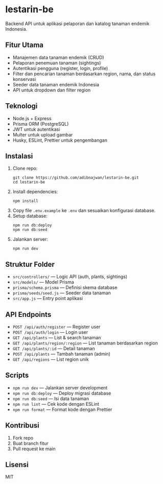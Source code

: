 # lestarin-be

Backend API untuk aplikasi pelaporan dan katalog tanaman endemik Indonesia.

## Fitur Utama

- Manajemen data tanaman endemik (CRUD)
- Pelaporan penemuan tanaman (sightings)
- Autentikasi pengguna (register, login, profile)
- Filter dan pencarian tanaman berdasarkan region, nama, dan status konservasi
- Seeder data tanaman endemik Indonesia
- API untuk dropdown dan filter region

## Teknologi

- Node.js + Express
- Prisma ORM (PostgreSQL)
- JWT untuk autentikasi
- Multer untuk upload gambar
- Husky, ESLint, Prettier untuk pengembangan

## Instalasi

1. Clone repo:
   ```
   git clone https://github.com/adibnajwan/lestarin-be.git
   cd lestarin-be
   ```
2. Install dependencies:
   ```
   npm install
   ```
3. Copy file `.env.example` ke `.env` dan sesuaikan konfigurasi database.
4. Setup database:
   ```
   npm run db:deploy
   npm run db:seed
   ```
5. Jalankan server:
   ```
   npm run dev
   ```

## Struktur Folder

- `src/controllers/` — Logic API (auth, plants, sightings)
- `src/models/` — Model Prisma
- `prisma/schema.prisma` — Definisi skema database
- `prisma/seeds/seed.js` — Seeder data tanaman
- `src/app.js` — Entry point aplikasi

## API Endpoints

- `POST /api/auth/register` — Register user
- `POST /api/auth/login` — Login user
- `GET /api/plants` — List & search tanaman
- `GET /api/plants/region/:region` — List tanaman berdasarkan region
- `GET /api/plants/:id` — Detail tanaman
- `POST /api/plants` — Tambah tanaman (admin)
- `GET /api/regions` — List region unik

## Scripts

- `npm run dev` — Jalankan server development
- `npm run db:deploy` — Deploy migrasi database
- `npm run db:seed` — Isi data tanaman
- `npm run lint` — Cek kode dengan ESLint
- `npm run format` — Format kode dengan Prettier

## Kontribusi

1. Fork repo
2. Buat branch fitur
3. Pull request ke main

## Lisensi

MIT
